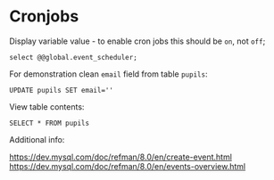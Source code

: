 # Cronjobs

Display variable value - to enable cron jobs this should be `on`, not `off`;

`select @@global.event_scheduler;`

For demonstration clean `email` field from table `pupils`:

`UPDATE pupils SET email=''` 

View table contents:

`SELECT * FROM pupils`

Additional info:

https://dev.mysql.com/doc/refman/8.0/en/create-event.html
https://dev.mysql.com/doc/refman/8.0/en/events-overview.html